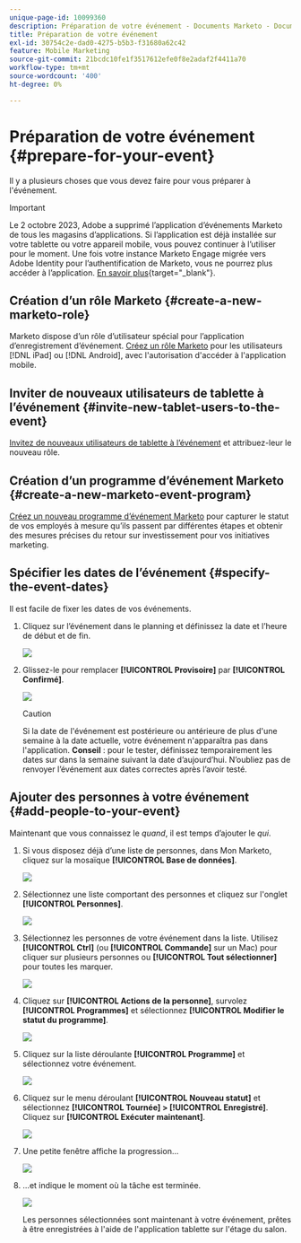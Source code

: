 ```yaml
---
unique-page-id: 10099360
description: Préparation de votre événement - Documents Marketo - Documentation du produit
title: Préparation de votre événement
exl-id: 30754c2e-dad0-4275-b5b3-f31680a62c42
feature: Mobile Marketing
source-git-commit: 21bcdc10fe1f3517612efe0f8e2adaf2f4411a70
workflow-type: tm+mt
source-wordcount: '400'
ht-degree: 0%

---
```


# Préparation de votre événement {#prepare-for-your-event}

Il y a plusieurs choses que vous devez faire pour vous préparer à l&#39;événement.

>[!IMPORTANT]
>
>Le 2 octobre 2023, Adobe a supprimé l’application d’événements Marketo de tous les magasins d’applications. Si l’application est déjà installée sur votre tablette ou votre appareil mobile, vous pouvez continuer à l’utiliser pour le moment. Une fois votre instance Marketo Engage migrée vers Adobe Identity pour l’authentification de Marketo, vous ne pourrez plus accéder à l’application. [En savoir plus](https://nation.marketo.com/t5/product-discussions/marketo-events-app-and-marketo-moments-app-end-of-life/m-p/340712/highlight/true#M193869){target="_blank"}.

## Création d’un rôle Marketo {#create-a-new-marketo-role}

Marketo dispose d’un rôle d’utilisateur spécial pour l’application d’enregistrement d’événement. [Créez un rôle Marketo](/help/marketo/product-docs/core-marketo-concepts/mobile-apps/event-check-in/grant-users-access-to-the-check-in-app.md) pour les utilisateurs [!DNL iPad] ou [!DNL Android], avec l&#39;autorisation d&#39;accéder à l&#39;application mobile.

## Inviter de nouveaux utilisateurs de tablette à l’événement {#invite-new-tablet-users-to-the-event}

[Invitez de nouveaux utilisateurs de tablette à l’événement](/help/marketo/product-docs/core-marketo-concepts/mobile-apps/event-check-in/grant-users-access-to-the-check-in-app.md) et attribuez-leur le nouveau rôle.

## Création d’un programme d’événement Marketo {#create-a-new-marketo-event-program}

[Créez un nouveau programme d’événement Marketo](/help/marketo/product-docs/demand-generation/events/understanding-events/create-a-new-event-program.md) pour capturer le statut de vos employés à mesure qu’ils passent par différentes étapes et obtenir des mesures précises du retour sur investissement pour vos initiatives marketing.

## Spécifier les dates de l’événement {#specify-the-event-dates}

Il est facile de fixer les dates de vos événements.

1. Cliquez sur l’événement dans le planning et définissez la date et l’heure de début et de fin.

   ![](assets/image2016-4-6-15-3a27-3a35.png)

1. Glissez-le pour remplacer **[!UICONTROL Provisoire]** par **[!UICONTROL Confirmé]**.

   ![](assets/image2016-4-6-15-3a30-3a57.png)

   >[!CAUTION]
   >
   >Si la date de l&#39;événement est postérieure ou antérieure de plus d&#39;une semaine à la date actuelle, votre événement n&#39;apparaîtra pas dans l&#39;application. **Conseil** : pour le tester, définissez temporairement les dates sur dans la semaine suivant la date d’aujourd’hui. N’oubliez pas de renvoyer l’événement aux dates correctes après l’avoir testé.

## Ajouter des personnes à votre événement {#add-people-to-your-event}

Maintenant que vous connaissez le _quand_, il est temps d’ajouter le _qui_.

1. Si vous disposez déjà d’une liste de personnes, dans Mon Marketo, cliquez sur la mosaïque **[!UICONTROL Base de données]**.

   ![](assets/db.png)

1. Sélectionnez une liste comportant des personnes et cliquez sur l&#39;onglet **[!UICONTROL Personnes]**.

   ![](assets/four.png)

1. Sélectionnez les personnes de votre événement dans la liste. Utilisez **[!UICONTROL Ctrl]** (ou **[!UICONTROL Commande]** sur un Mac) pour cliquer sur plusieurs personnes ou **[!UICONTROL Tout sélectionner]** pour toutes les marquer.

   ![](assets/five.png)

1. Cliquez sur **[!UICONTROL Actions de la personne]**, survolez **[!UICONTROL Programmes]** et sélectionnez **[!UICONTROL Modifier le statut du programme]**.

   ![](assets/six.png)

1. Cliquez sur la liste déroulante **[!UICONTROL Programme]** et sélectionnez votre événement.

   ![](assets/seven.png)

1. Cliquez sur le menu déroulant **[!UICONTROL Nouveau statut]** et sélectionnez **[!UICONTROL Tournée] > [!UICONTROL Enregistré]**. Cliquez sur **[!UICONTROL Exécuter maintenant]**.

   ![](assets/eight.png)

1. Une petite fenêtre affiche la progression...

   ![](assets/image2016-4-7-16-3a49-3a7.png)

1. ...et indique le moment où la tâche est terminée.

   ![](assets/ten.png)

   Les personnes sélectionnées sont maintenant à votre événement, prêtes à être enregistrées à l&#39;aide de l&#39;application tablette sur l&#39;étage du salon.
